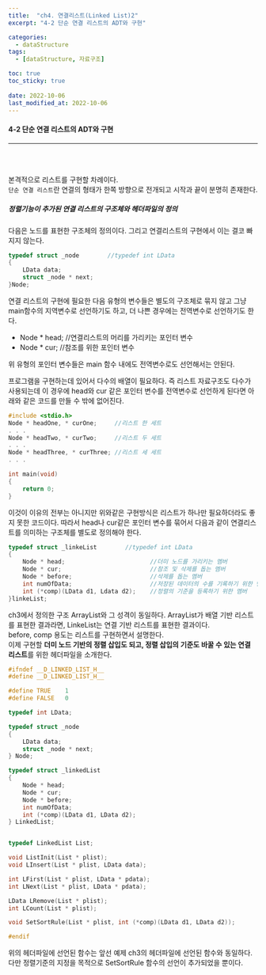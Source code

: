 ```yaml
---
title:  "ch4. 연결리스트(Linked List)2"
excerpt: "4-2 단순 연결 리스트의 ADT와 구현"

categories:
  - dataStructure
tags:
  - [dataStructure, 자료구조]

toc: true
toc_sticky: true
 
date: 2022-10-06
last_modified_at: 2022-10-06
---
```


#### 4-2 단순 연결 리스트의 ADT와 구현
---
<br>
<br>

본격적으로 리스트를 구현할 차례이다.  
`단순 연결 리스트`란  연결의 형태가 한쪽 방향으로 전개되고 시작과 끝이 분명히 존재한다.  

##### 정렬기능이 추가된 연결 리스트의 구조체와 헤더파일의 정의  

다음은 노드를 표현한 구조체의 정의이다. 그리고 연결리스트의 구현에서 이는 결코 빠지지 않는다.  

```c
typedef struct _node        //typedef int LData
{
    LData data;
    struct _node * next;
}Node;
```

연결 리스트의 구현에 필요한 다음 유형의 변수들은 별도의 구조체로 묶지 않고 그냥 main함수의 지역변수로 선언하기도 하고, 더 나쁜 경우에는 전역변수로 선언하기도 한다.  

+ Node * head;  //연결리스트의 머리를 가리키는 포인터 변수
+ Node * cur;   //참조를 위한 포인터 변수  

위 유형의 포인터 변수들은 main 함수 내에도 전역변수로도 선언해서는 안된다.  

프로그램을 구현하는데 있어서 다수의 배열이 필요하다. 즉 리스트 자료구조도 다수가 사용되는데 이 경우에 head와 cur 같은 포인터 변수를 전역변수로 선언하게 된다면 아래와 같은 코드를 만들 수 밖에 없어진다.

```c
#include <stdio.h>
Node * headOne, * curOne;     //리스트 한 세트
. . .
Node * headTwo, * curTwo;     //리스트 두 세트
. . .
Node * headThree, * curThree; //리스트 세 세트
. . .

int main(void)
{
    return 0;
}
```

이것이 이유의 전부는 아니지만 위와같은 구현방식은 리스트가 하나만 필요하더라도 좋지 못한 코드이다. 따라서 head나 cur같은 포인터 변수를 묶어서 다음과 같이 연결리스트를 의미하는 구조체를 별도로 정의해야 한다.  

```c
typedef struct _linkeList        //typedef int LData
{
    Node * head;                        //더미 노드를 가리키는 멤버
    Node * cur;                         //참조 및 삭제를 돕는 멤버    
    Node * before;                      //삭제를 돕는 멤버
    int numOfData;                      //저장된 데이터의 수를 기록하기 위한 멤버
    int (*comp)(LData d1, Ldata d2);    //정렬의 기준을 등록하기 위한 멤버
}linkeList;
```

ch3에서 정의한 구조 ArrayList와 그 성격이 동일하다. ArrayList가 배열 기반 리스트를 표현한 결과라면, LinkeList는 연결 기반 리스트를 표현한 결과이다.  
before, comp 용도는 리스트를 구현하면서 설명한다.  
이제 구현할 **더미 노드 기반의 정렬 삽입도 되고, 정렬 삽입의 기준도 바꿀 수 있는 연결 리스트**를 위한 헤더파일을 소개한다.  

```c
#ifndef __D_LINKED_LIST_H__
#define __D_LINKED_LIST_H__

#define TRUE	1
#define FALSE	0

typedef int LData;

typedef struct _node
{
	LData data;
	struct _node * next;
} Node;

typedef struct _linkedList
{
	Node * head;
	Node * cur;
	Node * before;
	int numOfData;
	int (*comp)(LData d1, LData d2);
} LinkedList;


typedef LinkedList List;

void ListInit(List * plist);
void LInsert(List * plist, LData data);

int LFirst(List * plist, LData * pdata);
int LNext(List * plist, LData * pdata);

LData LRemove(List * plist);
int LCount(List * plist);

void SetSortRule(List * plist, int (*comp)(LData d1, LData d2));

#endif
```

위의 헤더파일에 선언된 함수는 앞선 예제 ch3의 헤더파일에 선언된 함수와 동일하다.  
다만 정렬기준의 지정을 목적으로 SetSortRule 함수의 선언이 추가되었을 뿐이다.  

